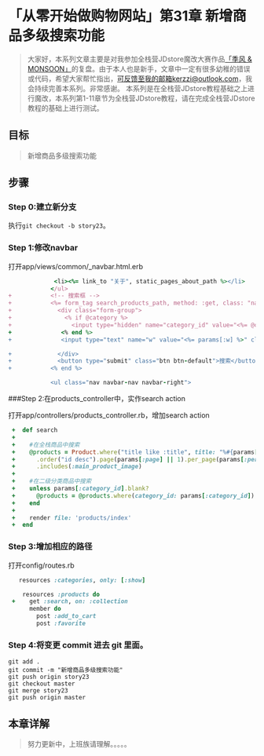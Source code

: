 # 「从零开始做购物网站」第31章 新增商品多级搜索功能

> 大家好，本系列文章主要是对我参加全栈营JDstore魔改大赛作品[「季风 & MONSOON」](http://kerzzi.logdown.com/posts/1903205-magic-change-contest-entries-monsoon)的复盘。由于本人也是新手，文章中一定有很多幼稚的错误或代码，希望大家帮忙指出，可反馈至我的邮箱kerzzi@outlook.com，我会持续完善本系列。非常感谢。
> 本系列是在全栈营JDstore教程基础之上进行魔改，本系列第1-11章节为全栈营JDstore教程，请在完成全栈营JDstore教程的基础上进行测试。

## 目标
> 新增商品多级搜索功能

## 步骤

### Step 0:建立新分支
执行```git checkout -b story23```。

### Step 1:修改navbar

打开app/views/common/_navbar.html.erb
```ruby app/views/common/_navbar.html.erb
             <li><%= link_to "关于", static_pages_about_path %></li>
            </ul>
+           <!-- 搜索框 -->
+           <%= form_tag search_products_path, method: :get, class: "navbar-form navbar-left" do %>
+             <div class="form-group">
+               <% if @category %>
+                 <input type="hidden" name="category_id" value="<%= @category.id %>" />
+              <% end %>
+              <input type="text" name="w" value="<%= params[:w] %>" class="form-control search-input" placeholder="<%= @category ? "在 #{@category.title} 下搜索.." : '搜索整站商品..' %>">

+             </div>
+             <button type="submit" class="btn btn-default">搜索</button>
+           <% end %>

            <ul class="nav navbar-nav navbar-right">
```

###Step 2:在products_controller中，实作search action

打开app/controllers/products_controller.rb，增加search action
```ruby app/controllers/products_controller.rb
 +  def search
 +
 +    #在全栈商品中搜索
 +    @products = Product.where("title like :title", title: "%#{params[:w]}%")
 +      .order("id desc").page(params[:page] || 1).per_page(params[:per_page] || 12)
 +      .includes(:main_product_image)
 +
 +    #在二级分类商品中搜索
 +    unless params[:category_id].blank?
 +      @products = @products.where(category_id: params[:category_id])
 +    end
 +
 +    render file: 'products/index'
 +  end
```


### Step 3:增加相应的路径

打开config/routes.rb
```ruby config/routes.rb
   resources :categories, only: [:show]

    resources :products do
 +    get :search, on: :collection
      member do
        post :add_to_cart
        post :favorite
```

### Step 4:将变更 commit 进去 git 里面。

```
git add .
git commit -m "新增商品多级搜索功能"
git push origin story23
git checkout master
git merge story23
git push origin master
```

## 本章详解
>  努力更新中，上班族请理解。。。。。
